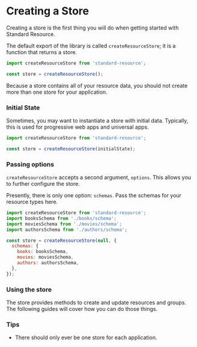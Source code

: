 # Creating a Store

Creating a store is the first thing you will do when getting started with Standard Resource.

The default export of the library is called `createResourceStore`; it is a function that returns a store.

```js
import createResourceStore from 'standard-resource';

const store = createResourceStore();
```

Because a store contains all of your resource data, you should not create more than one store for
your application.

### Initial State

Sometimes, you may want to instantiate a store with initial data. Typically, this is used
for progressive web apps and universal apps.

```js
import createResourceStore from 'standard-resource';

const store = createResourceStore(initialState);
```

### Passing options

`createResourceStore` accepts a second argument, `options`. This allows you to further
configure the store.

Presently, there is only one option: `schemas`. Pass the schemas for your resource types
here.

```js
import createResourceStore from 'standard-resource';
import booksSchema from './books/schema';
import moviesSchema from './movies/schema';
import authorsSchema from './authors/schema';

const store = createResourceStore(null, {
  schemas: {
    books: booksSchema,
    movies: moviesSchema,
    authors: authorsSchema,
  },
});
```

### Using the store

The store provides methods to create and update resources and groups. The following guides
will cover how you can do those things.

### Tips

* There should only ever be one store for each application.
